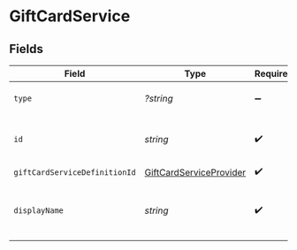 # GiftCardService


## Fields

| Field                                                   | Type                                                    | Required                                                | Description                                             | Example                                                 |
| ------------------------------------------------------- | ------------------------------------------------------- | ------------------------------------------------------- | ------------------------------------------------------- | ------------------------------------------------------- |
| `type`                                                  | *?string*                                               | :heavy_minus_sign:                                      | Always `gift-card-service`.                             | gift-card-service                                       |
| `id`                                                    | *string*                                                | :heavy_check_mark:                                      | The ID for the gift card service.                       | 35b60feec-a7c7-4844-b503-f39b09192d81                   |
| `giftCardServiceDefinitionId`                           | [GiftCardServiceProvider](./GiftCardServiceProvider.md) | :heavy_check_mark:                                      | N/A                                                     |                                                         |
| `displayName`                                           | *string*                                                | :heavy_check_mark:                                      | The display name for the gift card service.             | Qwikcilver USA                                          |